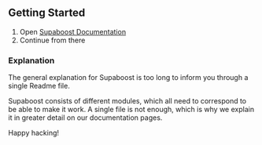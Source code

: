 
## Getting Started

1. Open [Supaboost Documentation](https://supaboost.dev/docs)
2. Continue from there

### Explanation

The general explanation for Supaboost is too long to inform you through a single Readme file.

Supaboost consists of different modules, which all need to correspond to be able to make it work. A single file is not enough, which is why we explain it in greater detail on our documentation pages.

Happy hacking!